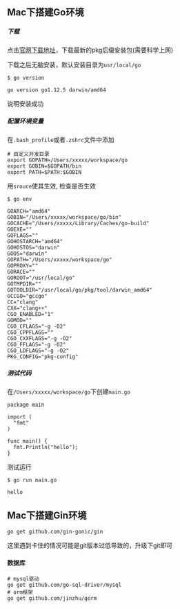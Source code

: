 ## Mac下搭建Go环境


##### 下载

点击[官网下载地址](https://golang.org/dl/)，下载最新的pkg后缀安装包(需要科学上网)

下载之后无脑安装，默认安装目录为`usr/local/go`

```
$ go version

go version go1.12.5 darwin/amd64
```
说明安装成功

##### 配置环境变量
在`.bash_profile`或者`.zshrc`文件中添加
```
# 自定义开发目录
export GOPATH=/Users/xxxxx/workspace/go
export GOBIN=$GOPATH/bin
export PATH=$PATH:$GOBIN
```
用`srouce`使其生效, 检查是否生效

```
$ go env

GOARCH="amd64"
GOBIN="/Users/xxxxx/workspace/go/bin"
GOCACHE="/Users/xxxxx/Library/Caches/go-build"
GOEXE=""
GOFLAGS=""
GOHOSTARCH="amd64"
GOHOSTOS="darwin"
GOOS="darwin"
GOPATH="/Users/xxxxx/workspace/go"
GOPROXY=""
GORACE=""
GOROOT="/usr/local/go"
GOTMPDIR=""
GOTOOLDIR="/usr/local/go/pkg/tool/darwin_amd64"
GCCGO="gccgo"
CC="clang"
CXX="clang++"
CGO_ENABLED="1"
GOMOD=""
CGO_CFLAGS="-g -O2"
CGO_CPPFLAGS=""
CGO_CXXFLAGS="-g -O2"
CGO_FFLAGS="-g -O2"
CGO_LDFLAGS="-g -O2"
PKG_CONFIG="pkg-config"
```

##### 测试代码


在`/Users/xxxxx/workspace/go`下创建`main.go`
```
package main

import (
  "fmt"
)

func main() {
  fmt.Println("hello");
}
```
测试运行
```
$ go run main.go

hello
```

## Mac下搭建Gin环境

```
go get github.com/gin-gonic/gin
```
这里遇到卡住的情况可能是git版本过低导致的，升级下git即可

#### 数据库

```
# mysql驱动
go get github.com/go-sql-driver/mysql 
# orm框架
go get github.com/jinzhu/gorm
```

